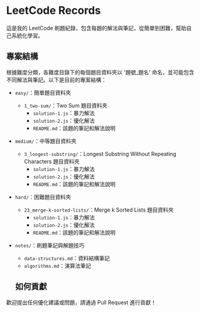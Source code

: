 # LeetCode Records

這是我的 LeetCode 刷題紀錄，包含每題的解法與筆記，從簡單到困難，幫助自己系統化學習。

## 專案結構

根據難度分類，各難度目錄下的每個題目資料夾以 '題號_題名' 命名，並可能包含不同解法與筆記。以下是目前的專案結構：

- `easy/`：簡單題目資料夾
  - `1_two-sum/`：Two Sum 題目資料夾
    - `solution-1.js`：暴力解法
    - `solution-2.js`：優化解法
    - `README.md`：該題的筆記和解法說明
- `medium/`：中等題目資料夾
  - `3_longest-substring/`：Longest Substring Without Repeating Characters 題目資料夾
    - `solution-1.js`：暴力解法
    - `solution-2.js`：優化解法
    - `README.md`：該題的筆記和解法說明
- `hard/`：困難題目資料夾
  - `23_merge-k-sorted-lists/`：Merge k Sorted Lists 題目資料夾
    - `solution-1.js`：暴力解法
    - `solution-2.js`：優化解法
    - `README.md`：該題的筆記和解法說明
- `notes/`：刷題筆記與解題技巧
  - `data-structures.md`：資料結構筆記
  - `algorithms.md`：演算法筆記

  ## 如何貢獻

歡迎提出任何優化建議或問題，請通過 Pull Request 進行貢獻！